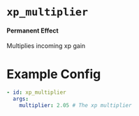 # `xp_multiplier`
#### Permanent Effect

Multiplies incoming xp gain

# Example Config
```yaml
- id: xp_multiplier
  args:
    multiplier: 2.05 # The xp multiplier
```
